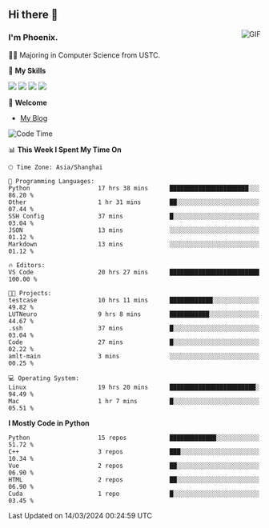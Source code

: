 ## Hi there 👋
<img align="right" alt="GIF" src="https://raw.githubusercontent.com/JoeyBling/JoeyBling/master/pic/pusheencode.gif" />

### I'm Phoenix.

👨‍🎓 Majoring in Computer Science from USTC.

🌟 **My Skills**

![](https://img.shields.io/badge/-Python-3e74a2?style=flat-square&logo=Python&logoColor=fff)
![](https://img.shields.io/badge/-C++-9f62a5?style=flat&logo=cplusplus&logoColor=white)
![](https://img.shields.io/badge/-Linux-185886?style=flat-square&logo=Linux&logoColor=fff)
![](https://img.shields.io/badge/-Rust-ff4136?style=flat-square&logo=Rust&logoColor=fff)

💬 **Welcome**

- [My Blog](https://ysy-phoenix.github.io/)

<!--START_SECTION:waka-->
![Code Time](http://img.shields.io/badge/Code%20Time-607%20hrs%2037%20mins-blue)

📊 **This Week I Spent My Time On** 

```text
🕑︎ Time Zone: Asia/Shanghai

💬 Programming Languages: 
Python                   17 hrs 38 mins      ██████████████████████░░░   86.20 % 
Other                    1 hr 31 mins        ██░░░░░░░░░░░░░░░░░░░░░░░   07.44 % 
SSH Config               37 mins             █░░░░░░░░░░░░░░░░░░░░░░░░   03.04 % 
JSON                     13 mins             ░░░░░░░░░░░░░░░░░░░░░░░░░   01.12 % 
Markdown                 13 mins             ░░░░░░░░░░░░░░░░░░░░░░░░░   01.12 % 

🔥 Editors: 
VS Code                  20 hrs 27 mins      █████████████████████████   100.00 % 

🐱‍💻 Projects: 
testcase                 10 hrs 11 mins      ████████████░░░░░░░░░░░░░   49.82 % 
LUTNeuro                 9 hrs 8 mins        ███████████░░░░░░░░░░░░░░   44.67 % 
.ssh                     37 mins             █░░░░░░░░░░░░░░░░░░░░░░░░   03.04 % 
Code                     27 mins             █░░░░░░░░░░░░░░░░░░░░░░░░   02.22 % 
amlt-main                3 mins              ░░░░░░░░░░░░░░░░░░░░░░░░░   00.25 % 

💻 Operating System: 
Linux                    19 hrs 20 mins      ████████████████████████░   94.49 % 
Mac                      1 hr 7 mins         █░░░░░░░░░░░░░░░░░░░░░░░░   05.51 % 
```

**I Mostly Code in Python** 

```text
Python                   15 repos            █████████████░░░░░░░░░░░░   51.72 % 
C++                      3 repos             ███░░░░░░░░░░░░░░░░░░░░░░   10.34 % 
Vue                      2 repos             ██░░░░░░░░░░░░░░░░░░░░░░░   06.90 % 
HTML                     2 repos             ██░░░░░░░░░░░░░░░░░░░░░░░   06.90 % 
Cuda                     1 repo              █░░░░░░░░░░░░░░░░░░░░░░░░   03.45 % 
```




 Last Updated on 14/03/2024 00:24:59 UTC
<!--END_SECTION:waka-->

<!--
**ysy-phoenix/ysy-phoenix** is a ✨ _special_ ✨ repository because its `README.md` (this file) appears on your GitHub profile.

Here are some ideas to get you started:

- 🔭 I’m currently working on ...
- 🌱 I’m currently learning ...
- 👯 I’m looking to collaborate on ...
- 🤔 I’m looking for help with ...
- 💬 Ask me about ...
- 📫 How to reach me: ...
- 😄 Pronouns: ...
- ⚡ Fun fact: ...
-->
